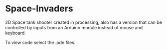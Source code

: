 # Space-Invaders
2D Space tank shooter created in processing, also has a version that can be controlled by inputs from an Arduino module instead of mouse and keyboard.

To view code select the .pde files.
